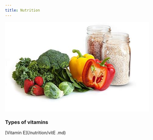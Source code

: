 ```yaml
---
title: Nutrition 
---
```


![nutrition](/th-53793842.jpg)

### Types of vitamins 

[Vitamin E](/nutrition/vitE .md)

